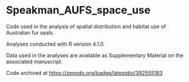 # Speakman_AUFS_space_use
Code used in the analysis of spatial distribution and habitat use of Australian fur seals. 

Analyses conducted with R version 4.1.0.

Data used in the analyses are available as Supplementary Material on the associated manuscript. 

Code archived at https://zenodo.org/badge/latestdoi/392555183
